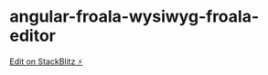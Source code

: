 # angular-froala-wysiwyg-froala-editor

[Edit on StackBlitz ⚡️](https://stackblitz.com/edit/angular-froala-wysiwyg-tfbxev)